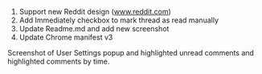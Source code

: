 1. Support new Reddit design (www.reddit.com)
2. Add Immediately checkbox to mark thread as read manually
3. Update Readme.md and add new screenshot
4. Update Chrome manifest v3


Screenshot of User Settings popup and highlighted unread comments and highlighted comments by time.

